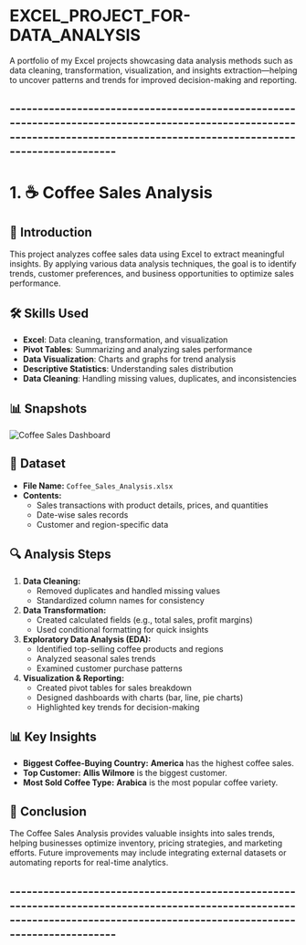 # EXCEL_PROJECT_FOR-DATA_ANALYSIS
A portfolio of my Excel projects showcasing data analysis methods such as data cleaning, transformation, visualization, and insights extraction—helping to uncover patterns and trends for improved decision-making and reporting.  
## ----------------------------------------------------------------------------------------------------------------------------------------------------------------------------
# 1. ☕ Coffee Sales Analysis

## 📌 Introduction  
This project analyzes coffee sales data using Excel to extract meaningful insights. By applying various data analysis techniques, the goal is to identify trends, customer preferences, and business opportunities to optimize sales performance.  

## 🛠️ Skills Used  
- **Excel**: Data cleaning, transformation, and visualization  
- **Pivot Tables**: Summarizing and analyzing sales performance  
- **Data Visualization**: Charts and graphs for trend analysis  
- **Descriptive Statistics**: Understanding sales distribution  
- **Data Cleaning**: Handling missing values, duplicates, and inconsistencies
## 📊 Snapshots
![Coffee Sales Dashboard](https://i.imgur.com/QkJxATW.png)

## 📂 Dataset  
- **File Name:** `Coffee_Sales_Analysis.xlsx`  
- **Contents:**  
  - Sales transactions with product details, prices, and quantities  
  - Date-wise sales records  
  - Customer and region-specific data  

## 🔍 Analysis Steps  
1. **Data Cleaning:**  
   - Removed duplicates and handled missing values  
   - Standardized column names for consistency  
2. **Data Transformation:**  
   - Created calculated fields (e.g., total sales, profit margins)  
   - Used conditional formatting for quick insights  
3. **Exploratory Data Analysis (EDA):**  
   - Identified top-selling coffee products and regions  
   - Analyzed seasonal sales trends  
   - Examined customer purchase patterns  
4. **Visualization & Reporting:**  
   - Created pivot tables for sales breakdown  
   - Designed dashboards with charts (bar, line, pie charts)  
   - Highlighted key trends for decision-making  

## 📊 Key Insights  
- **Biggest Coffee-Buying Country:** **America** has the highest coffee sales.  
- **Top Customer:** **Allis Wilmore** is the biggest customer.  
- **Most Sold Coffee Type:** **Arabica** is the most popular coffee variety.  

## 🏁 Conclusion  
The Coffee Sales Analysis provides valuable insights into sales trends, helping businesses optimize inventory, pricing strategies, and marketing efforts. Future improvements may include integrating external datasets or automating reports for real-time analytics.  

## ----------------------------------------------------------------------------------------------------------------------------------------------------------------------------

